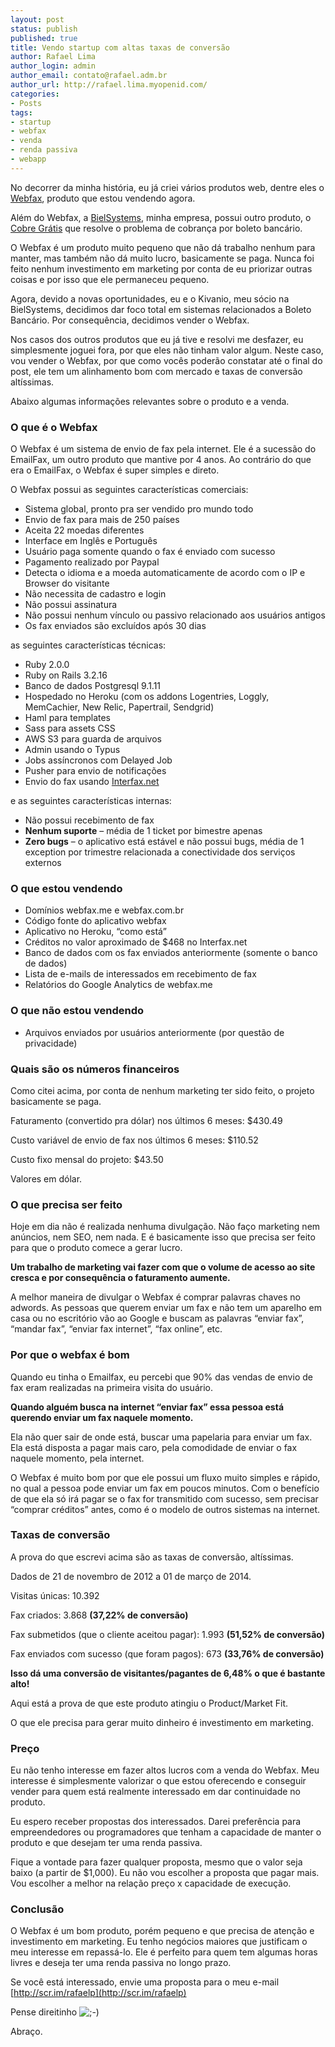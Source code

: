 ```yaml
---
layout: post
status: publish
published: true
title: Vendo startup com altas taxas de conversão
author: Rafael Lima
author_login: admin
author_email: contato@rafael.adm.br
author_url: http://rafael.lima.myopenid.com/
categories:
- Posts
tags:
- startup
- webfax
- venda
- renda passiva
- webapp
---
```


No decorrer da minha história, eu já criei vários produtos web, dentre eles o [Webfax](http://www.webfax.me), produto que estou vendendo agora.

Além do Webfax, a [BielSystems](http://bielsystems.com.br), minha empresa, possui outro produto, o [Cobre Grátis](http://cobregratis.com.br) que resolve o problema de cobrança por boleto bancário.

O Webfax é um produto muito pequeno que não dá trabalho nenhum para manter, mas também não dá muito lucro, basicamente se paga. Nunca foi feito nenhum investimento em marketing por conta de eu priorizar outras coisas e por isso que ele permaneceu pequeno.

Agora, devido a novas oportunidades, eu e o Kivanio, meu sócio na BielSystems, decidimos dar foco total em sistemas relacionados a Boleto Bancário. Por consequência, decidimos vender o Webfax.

Nos casos dos outros produtos que eu já tive e resolvi me desfazer, eu simplesmente joguei fora, por que eles não tinham valor algum. Neste caso, vou vender o Webfax, por que como vocês poderão constatar até o final do post, ele tem um alinhamento bom com mercado e taxas de conversão altíssimas. 

Abaixo algumas informações relevantes sobre o produto e a venda.

### O que é o Webfax

O Webfax é um sistema de envio de fax pela internet. Ele é a sucessão do EmailFax, um outro produto que mantive por 4 anos. Ao contrário do que era o EmailFax, o Webfax é super simples e direto. 

O Webfax possui as seguintes características comerciais:

- Sistema global, pronto pra ser vendido pro mundo todo
- Envio de fax para mais de 250 países
- Aceita 22 moedas diferentes
- Interface em Inglês e Português
- Usuário paga somente quando o fax é enviado com sucesso
- Pagamento realizado por Paypal
- Detecta o idioma e a moeda automaticamente de acordo com o IP e Browser do visitante
- Não necessita de cadastro e login
- Não possui assinatura
- Não possui nenhum vínculo ou passivo relacionado aos usuários antigos
- Os fax enviados são excluídos após 30 dias

as seguintes características técnicas:

- Ruby 2.0.0
- Ruby on Rails 3.2.16
- Banco de dados Postgresql 9.1.11
- Hospedado no Heroku (com os addons Logentries, Loggly, MemCachier, New Relic, Papertrail, Sendgrid)
- Haml para templates
- Sass para assets CSS
- AWS S3 para guarda de arquivos
- Admin usando o Typus
- Jobs assíncronos com Delayed Job
- Pusher para envio de notificações
- Envio do fax usando [Interfax.net](http://www.interfax.net/)

e as seguintes características internas:

- Não possui recebimento de fax
- **Nenhum suporte** –  média de 1 ticket por bimestre apenas
- **Zero bugs** – o aplicativo está estável e não possui bugs, média de 1 exception por trimestre relacionada a conectividade dos serviços externos

### O que estou vendendo

- Domínios webfax.me e webfax.com.br
- Código fonte do aplicativo webfax
- Aplicativo no Heroku, “como está”
- Créditos no valor aproximado de $468 no Interfax.net
- Banco de dados com os fax enviados anteriormente (somente o banco de dados)
- Lista de e-mails de interessados em recebimento de fax
- Relatórios do Google Analytics de webfax.me

### O que não estou vendendo
- Arquivos enviados por usuários anteriormente (por questão de privacidade)

### Quais são os números financeiros

Como citei acima, por conta de nenhum marketing ter sido feito, o projeto basicamente se paga.

Faturamento (convertido pra dólar) nos últimos 6 meses: $430.49

Custo variável de envio de fax nos últimos 6 meses: $110.52

Custo fixo mensal do projeto: $43.50

Valores em dólar.

### O que precisa ser feito
Hoje em dia não é realizada nenhuma divulgação. Não faço marketing nem anúncios, nem SEO, nem nada. E é basicamente isso que precisa ser feito para que o produto comece a gerar lucro.

**Um trabalho de marketing vai fazer com que o volume de acesso ao site cresca e por consequência o faturamento aumente.**

A melhor maneira de divulgar o Webfax é comprar palavras chaves no adwords. As pessoas que querem enviar um fax e não tem um aparelho em casa ou no escritório vão ao Google e buscam as palavras “enviar fax”, “mandar fax”, “enviar fax internet”, “fax online”, etc.

### Por que o webfax é bom

Quando eu tinha o Emailfax, eu percebi que 90% das vendas de envio de fax eram realizadas na primeira visita do usuário.

**Quando alguém busca na internet “enviar fax” essa pessoa está querendo enviar um fax naquele momento.**

Ela não quer sair de onde está, buscar uma papelaria para enviar um fax. Ela está disposta a pagar mais caro, pela comodidade de enviar o fax naquele momento, pela internet.

O Webfax é muito bom por que ele possui um fluxo muito simples e rápido, no qual a pessoa pode enviar um fax em poucos minutos. Com o benefício de que ela só irá pagar se o fax for transmitido com sucesso, sem precisar “comprar créditos” antes, como é o modelo de outros sistemas na internet.

### Taxas de conversão

A prova do que escrevi acima são as taxas de conversão, altíssimas.

Dados de 21 de novembro de 2012 a 01 de março de 2014.

Visitas únicas: 10.392

Fax criados: 3.868 **(37,22% de conversão)**

Fax submetidos (que o cliente aceitou pagar): 1.993 **(51,52% de conversão)**

Fax enviados com sucesso (que foram pagos): 673 **(33,76% de conversão)**

**Isso dá uma conversão de visitantes/pagantes de 6,48% o que é bastante alto!**

Aqui está a prova de que este produto atingiu o Product/Market Fit.

O que ele precisa para gerar muito dinheiro é investimento em marketing.

### Preço

Eu não tenho interesse em fazer altos lucros com a venda do Webfax. Meu interesse é simplesmente valorizar o que estou oferecendo e conseguir vender para quem está realmente interessado em dar continuidade no produto.

Eu espero receber propostas dos interessados. Darei preferência para empreendedores ou programadores que tenham a capacidade de manter o produto e que desejam ter uma renda passiva.

Fique a vontade para fazer qualquer proposta, mesmo que o valor seja baixo (a partir de $1,000). Eu não vou escolher a proposta que pagar mais. Vou escolher a melhor na relação preço x capacidade de execução.

### Conclusão

O Webfax é um bom produto, porém pequeno e que precisa de atenção e investimento em marketing. Eu tenho negócios maiores que justificam o meu interesse em repassá-lo. Ele é perfeito para quem tem algumas horas livres e deseja ter uma renda passiva no longo prazo.

Se você está interessado, envie uma proposta para o meu e-mail [http://scr.im/rafaelp](http://scr.im/rafaelp)

Pense direitinho ![;-)](http://s1.wp.com/wp-includes/images/smilies/icon_wink.gif)

Abraço.
